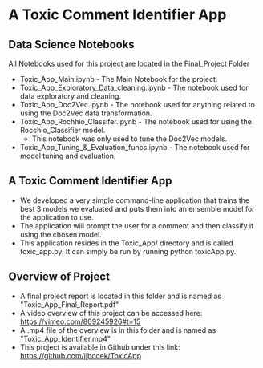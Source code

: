 # A Toxic Comment Identifier App

## Data Science Notebooks
All Notebooks used for this project are located in the Final_Project Folder
* Toxic_App_Main.ipynb - The Main Notebook for the project.
* Toxic_App_Exploratory_Data_cleaning.ipynb - The notebook used for data exploratory and cleaning.
* Toxic_App_Doc2Vec.ipynb - The notebook used for anything related to using the Doc2Vec data transformation.
* Toxic_App_Rochhio_Classifer.ipynb - The notebook used for using the Rocchio_Classifier model.
  * This notebook was only used to tune the Doc2Vec models. 
* Toxic_App_Tuning_&_Evaluation_funcs.ipynb - The notebook used for model tuning and evaluation.

## A Toxic Comment Identifier App
* We developed a very simple command-line application that trains the best 3 models we evaluated and puts them into an ensemble model for the application to use. 
* The application will prompt the user for a comment and then classify it using the chosen model.
* This application resides in the Toxic_App/ directory and is called toxic_app.py.  It can simply be run by running python toxicApp.py.

## Overview of Project
* A final project report is located in this folder and is named as "Toxic_App_Final_Report.pdf"
* A video overview of this project can be accessed here: https://vimeo.com/809245926#t=15
* A .mp4 file of the overview is in this folder and is named as "Toxic_App_Identifier.mp4"
* This project is available in Github under this link: https://github.com/jjbocek/ToxicApp